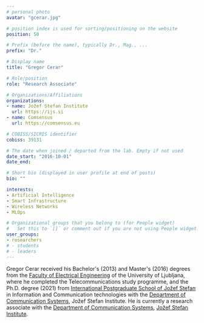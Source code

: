 ```yaml
---
# personal photo
avatar: "gcerar.jpg"

# position index is used for sorting/positioning on the website
position: 50

# Prefix (before the name), typically Dr., Mag., ...
prefix: "Dr."

# Display name
title: "Gregor Cerar"

# Role/position
role: "Research Associate"

# Organizations/Affiliations
organizations:
- name: Jožef Stefan Institute
  url: https://ijs.si
- name: Comsensus
  url: https://comsensus.eu

# COBISS/SICRIS identifier
cobiss: 39131

# The date when joined / departed from the lab. Empty if not used
date_start: "2016-10-01"
date_end:

# Short bio (displayed in user profile at end of posts)
bio: ""

interests:
- Artificial Intelligence
- Smart Infrastructure
- Wireless Networks
- MLOps

# Organizational groups that you belong to (for People widget)
#   Set this to `[]` or comment out if you are not using People widget.
user_groups:
- researchers
# - students
# - leaders
---
```


Gregor Cerar received his Bachelor's (2013) and Master's (2016) degrees from the [Faculty of Electrical Engineering](https://www.fe.uni-lj.si/en/) of the University of Ljubljana, where he completed the Telecommunications study programme, and the Ph.D. degree (2021) from [International Postgraduate School of Jožef Stefan](https://www.mps.si/en/) in Information and Communication technologies with the [Department of Communication Systems](https://e6.ijs.si/), Jožef Stefan Institute. He is currently a research associate with the [Department of Communication Systems](https://e6.ijs.si/), [Jožef Stefan Institute](http://ijs.si).
